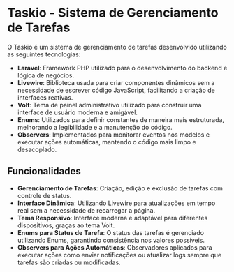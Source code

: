 # Taskio - Sistema de Gerenciamento de Tarefas

O Taskio é um sistema de gerenciamento de tarefas desenvolvido utilizando as seguintes tecnologias:

- **Laravel**: Framework PHP utilizado para o desenvolvimento do backend e lógica de negócios.
- **Livewire**: Biblioteca usada para criar componentes dinâmicos sem a necessidade de escrever código JavaScript, facilitando a criação de interfaces reativas.
- **Volt**: Tema de painel administrativo utilizado para construir uma interface de usuário moderna e amigável.
- **Enums**: Utilizados para definir constantes de maneira mais estruturada, melhorando a legibilidade e a manutenção do código.
- **Observers**: Implementados para monitorar eventos nos modelos e executar ações automáticas, mantendo o código mais limpo e desacoplado.

## Funcionalidades

- **Gerenciamento de Tarefas**: Criação, edição e exclusão de tarefas com controle de status.
- **Interface Dinâmica**: Utilizando Livewire para atualizações em tempo real sem a necessidade de recarregar a página.
- **Tema Responsivo**: Interface moderna e adaptável para diferentes dispositivos, graças ao tema Volt.
- **Enums para Status de Tarefa**: O status das tarefas é gerenciado utilizando Enums, garantindo consistência nos valores possíveis.
- **Observers para Ações Automáticas**: Observadores aplicados para executar ações como enviar notificações ou atualizar logs sempre que tarefas são criadas ou modificadas.
